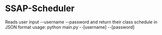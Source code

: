 # SSAP-Scheduler
Reads user input --username --password and return their class schedule in JSON format
usage: python main.py --[username] --[password]
